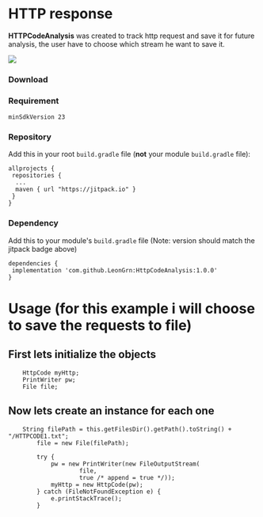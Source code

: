 # HTTP response
**HTTPCodeAnalysis** was created to track http request and save it for future analysis, the user have to choose which stream he want to save it.

[![](https://jitpack.io/v/LeonGrn/HttpCodeAnalysis.svg)](https://jitpack.io/#LeonGrn/HttpCodeAnalysis)

### Download
### Requirement
```
minSdkVersion 23
```
### Repository

Add this in your root  `build.gradle`  file (**not**  your module  `build.gradle`  file):
```
allprojects {
 repositories {
  ...
  maven { url "https://jitpack.io" }
 }
}

```
### Dependency
Add this to your module's  `build.gradle`  file (Note: version should match the jitpack badge above)
```
dependencies {
 implementation 'com.github.LeonGrn:HttpCodeAnalysis:1.0.0'
}
```
# Usage (for this example i will choose to save the requests to file)
## First lets initialize the objects
```
    HttpCode myHttp;
    PrintWriter pw;
    File file;
```
## Now lets create an instance for each one
```
    String filePath = this.getFilesDir().getPath().toString() + "/HTTPCODE1.txt";
        file = new File(filePath);

        try {
            pw = new PrintWriter(new FileOutputStream(
                    file,
                    true /* append = true */));
            myHttp = new HttpCode(pw);
        } catch (FileNotFoundException e) {
            e.printStackTrace();
        }
```
